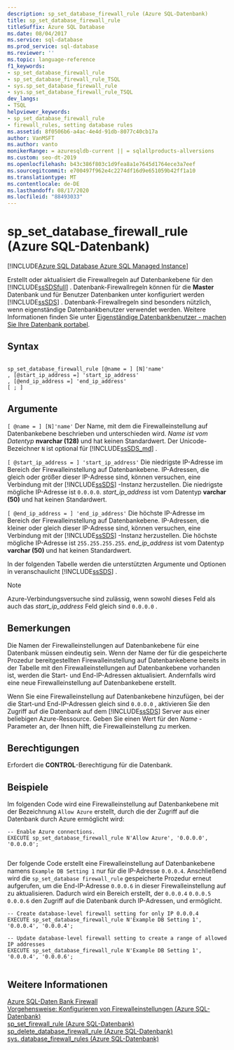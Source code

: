 ```yaml
---
description: sp_set_database_firewall_rule (Azure SQL-Datenbank)
title: sp_set_database_firewall_rule
titleSuffix: Azure SQL Database
ms.date: 08/04/2017
ms.service: sql-database
ms.prod_service: sql-database
ms.reviewer: ''
ms.topic: language-reference
f1_keywords:
- sp_set_database_firewall_rule
- sp_set_database_firewall_rule_TSQL
- sys.sp_set_database_firewall_rule
- sys.sp_set_database_firewall_rule_TSQL
dev_langs:
- TSQL
helpviewer_keywords:
- sp_set_database_firewall_rule
- firewall_rules, setting database rules
ms.assetid: 8f0506b6-a4ac-4e4d-91db-8077c40cb17a
author: VanMSFT
ms.author: vanto
monikerRange: = azuresqldb-current || = sqlallproducts-allversions
ms.custom: seo-dt-2019
ms.openlocfilehash: b43c386f803c1d9fea8a1e7645d1764ece3a7eef
ms.sourcegitcommit: e700497f962e4c2274df16d9e651059b42ff1a10
ms.translationtype: MT
ms.contentlocale: de-DE
ms.lasthandoff: 08/17/2020
ms.locfileid: "88493033"
---
```

# <a name="sp_set_database_firewall_rule-azure-sql-database"></a>sp_set_database_firewall_rule (Azure SQL-Datenbank)
[!INCLUDE[Azure SQL Database Azure SQL Managed Instance](../../includes/applies-to-version/asdb-asdbmi.md)]

  Erstellt oder aktualisiert die Firewallregeln auf Datenbankebene für den [!INCLUDE[ssSDSfull](../../includes/sssdsfull-md.md)] . Datenbank-Firewallregeln können für die **Master** Datenbank und für Benutzer Datenbanken unter konfiguriert werden [!INCLUDE[ssSDS](../../includes/sssds-md.md)] . Datenbank-Firewallregeln sind besonders nützlich, wenn eigenständige Datenbankbenutzer verwendet werden. Weitere Informationen finden Sie unter [Eigenständige Datenbankbenutzer - machen Sie Ihre Datenbank portabel](../../relational-databases/security/contained-database-users-making-your-database-portable.md).  
  
## <a name="syntax"></a>Syntax  
  
```  
  
sp_set_database_firewall_rule [@name = ] [N]'name'  
, [@start_ip_address =] 'start_ip_address'  
, [@end_ip_address =] 'end_ip_address'
[ ; ]  
```  
  
## <a name="arguments"></a>Argumente  
`[ @name = ] [N]'name'` Der Name, mit dem die Firewalleinstellung auf Datenbankebene beschrieben und unterschieden wird. *Name ist vom Datentyp* **nvarchar (128)** und hat keinen Standardwert. Der Unicode-Bezeichner `N` ist optional für [!INCLUDE[ssSDS_md](../../includes/sssds-md.md)] . 
  
`[ @start_ip_address = ] 'start_ip_address'` Die niedrigste IP-Adresse im Bereich der Firewalleinstellung auf Datenbankebene. IP-Adressen, die gleich oder größer dieser IP-Adresse sind, können versuchen, eine Verbindung mit der [!INCLUDE[ssSDS](../../includes/sssds-md.md)] -Instanz herzustellen. Die niedrigste mögliche IP-Adresse ist `0.0.0.0`. *start_ip_address* ist vom Datentyp **varchar (50)** und hat keinen Standardwert.  
  
`[ @end_ip_address = ] 'end_ip_address'` Die höchste IP-Adresse im Bereich der Firewalleinstellung auf Datenbankebene. IP-Adressen, die kleiner oder gleich dieser IP-Adresse sind, können versuchen, eine Verbindung mit der [!INCLUDE[ssSDS](../../includes/sssds-md.md)] -Instanz herzustellen. Die höchste mögliche IP-Adresse ist `255.255.255.255`. *end_ip_address* ist vom Datentyp **varchar (50)** und hat keinen Standardwert.  
  
 In der folgenden Tabelle werden die unterstützten Argumente und Optionen in veranschaulicht [!INCLUDE[ssSDS](../../includes/sssds-md.md)] .  
  
> [!NOTE]  
>  Azure-Verbindungsversuche sind zulässig, wenn sowohl dieses Feld als auch das *start_ip_address* Feld gleich sind `0.0.0.0` .  
  
## <a name="remarks"></a>Bemerkungen  
 Die Namen der Firewalleinstellungen auf Datenbankebene für eine Datenbank müssen eindeutig sein. Wenn der Name der für die gespeicherte Prozedur bereitgestellten Firewalleinstellung auf Datenbankebene bereits in der Tabelle mit den Firewalleinstellungen auf Datenbankebene vorhanden ist, werden die Start- und End-IP-Adressen aktualisiert. Andernfalls wird eine neue Firewalleinstellung auf Datenbankebene erstellt.  
  
 Wenn Sie eine Firewalleinstellung auf Datenbankebene hinzufügen, bei der die Start-und End-IP-Adressen gleich sind `0.0.0.0` , aktivieren Sie den Zugriff auf die Datenbank auf dem [!INCLUDE[ssSDS](../../includes/sssds-md.md)] Server aus einer beliebigen Azure-Ressource. Geben Sie einen Wert für den *Name* -Parameter an, der Ihnen hilft, die Firewalleinstellung zu merken.  
  
## <a name="permissions"></a>Berechtigungen  
 Erfordert die **CONTROL**-Berechtigung für die Datenbank.  
  
## <a name="examples"></a>Beispiele  
 Im folgenden Code wird eine Firewalleinstellung auf Datenbankebene mit der Bezeichnung `Allow Azure` erstellt, durch die der Zugriff auf die Datenbank durch Azure ermöglicht wird:  
  
```  
-- Enable Azure connections.  
EXECUTE sp_set_database_firewall_rule N'Allow Azure', '0.0.0.0', '0.0.0.0';  
  
```  
  
 Der folgende Code erstellt eine Firewalleinstellung auf Datenbankebene namens `Example DB Setting 1` nur für die IP-Adresse `0.0.0.4`. Anschließend wird die `sp_set_database firewall_rule` gespeicherte Prozedur erneut aufgerufen, um die End-IP-Adresse `0.0.0.6` in dieser Firewalleinstellung auf zu aktualisieren. Dadurch wird ein Bereich erstellt, der `0.0.0.4` `0.0.0.5` `0.0.0.6` den Zugriff auf die Datenbank durch IP-Adressen, und ermöglicht.
  
```  
-- Create database-level firewall setting for only IP 0.0.0.4  
EXECUTE sp_set_database_firewall_rule N'Example DB Setting 1', '0.0.0.4', '0.0.0.4';  
  
-- Update database-level firewall setting to create a range of allowed IP addresses
EXECUTE sp_set_database_firewall_rule N'Example DB Setting 1', '0.0.0.4', '0.0.0.6';  
  
```  
  
## <a name="see-also"></a>Weitere Informationen  
 [Azure SQL-Daten Bank Firewall](https://azure.microsoft.com/documentation/articles/sql-database-firewall-configure/)   
 [Vorgehensweise: Konfigurieren von Firewalleinstellungen (Azure SQL-Datenbank)](https://azure.microsoft.com/documentation/articles/sql-database-configure-firewall-settings/)   
 [sp_set_firewall_rule &#40;Azure SQL-Datenbank&#41;](../../relational-databases/system-stored-procedures/sp-set-firewall-rule-azure-sql-database.md)   
 [sp_delete_database_firewall_rule &#40;Azure SQL-Datenbank&#41;](../../relational-databases/system-stored-procedures/sp-delete-database-firewall-rule-azure-sql-database.md)   
 [sys. database_firewall_rules &#40;Azure SQL-Datenbank&#41;](../../relational-databases/system-catalog-views/sys-database-firewall-rules-azure-sql-database.md)  
  
  
